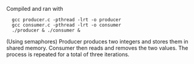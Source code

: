 Compiled and ran with
```
  gcc producer.c -pthread -lrt -o producer
  gcc consumer.c -pthread -lrt -o consumer
  ./producer & ./consumer &
```

(Using semaphores) Producer produces two integers and stores them in shared memory. 
Consumer then reads and removes the two values. The process is repeated for a total of three iterations.

